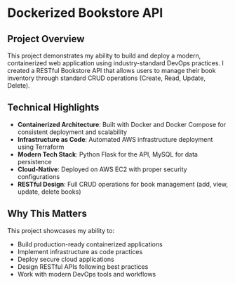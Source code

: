 # Dockerized Bookstore API

## Project Overview
This project demonstrates my ability to build and deploy a modern, containerized web application using industry-standard DevOps practices. I created a RESTful Bookstore API that allows users to manage their book inventory through standard CRUD operations (Create, Read, Update, Delete).

## Technical Highlights

- **Containerized Architecture**: Built with Docker and Docker Compose for consistent deployment and scalability
- **Infrastructure as Code**: Automated AWS infrastructure deployment using Terraform
- **Modern Tech Stack**: Python Flask for the API, MySQL for data persistence
- **Cloud-Native**: Deployed on AWS EC2 with proper security configurations
- **RESTful Design**: Full CRUD operations for book management (add, view, update, delete books)

## Why This Matters
This project showcases my ability to:
- Build production-ready containerized applications
- Implement infrastructure as code practices
- Deploy secure cloud applications
- Design RESTful APIs following best practices
- Work with modern DevOps tools and workflows
